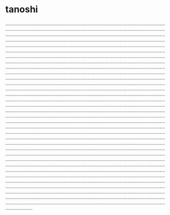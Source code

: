 # tanoshi

.............................................................................................................................................................................................................................................................................................................................................................................................................................................................................................................................................................................................................................................................................................................................................................................................................................................................................................................................................................................................................................................................................................................................................................................................................................................................................................................................................................................................................................................................................................................................................................................................................................................................................................................................................................................................................................................................................................................................................................................................................................................................................................................................................................................................................................................................................................................................................................................................................................................................................................................................................................................................................................................................................................................................................................................................................................................................................................................................................................................................................................................................................................................................................................................................................................................................................................................................................................................................................................................................................................................................................................................................................................................................................................................................................................................................................................................................................................................................................................................................................................................................................................................................................................................................................................................................................................................................................................................................................